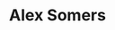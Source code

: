 ---
title: "Alex Somers"
summary: "American visual artist and musician, currently residing in Reykjavík, Iceland. Partner to . Brother of"
image: "alex-somers.jpg"
---